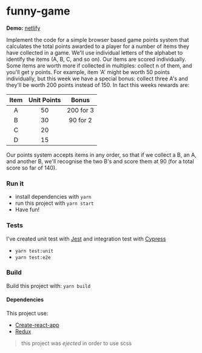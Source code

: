 # funny-game

**Demo:** [netlify](https://reverent-feynman-05e4a9.netlify.com/)

Implement the code for a simple browser based game points system that calculates the total
points awarded to a player for a number of items they have collected in a game.
We'll use individual letters of the alphabet to identify the items (A, B, C, and so on). Our items
are scored individually. Some items are worth more if collected in multiples: collect n of them,
and you'll get y points. For example, item 'A' might be worth 50 points individually, but this
week we have a special bonus: collect three A's and they'll be worth 200 points instead of 150. In fact this weeks rewards are:

| Item    | Unit Points | Bonus     |
| :-----: |:-----------:| :--------:|
| A       | 50          | 200 for 3 |
| B       | 30          | 90 for 2  |
| C       | 20          |           |
| D       |15           |           |

Our points system accepts items in any order, so that if we collect a B, an A, and another B,
we'll recognise the two B's and score them at 90 (for a total score so far of 140).

### Run it
- install dependencies with `yarn`
- run this project with `yarn start`
- Have fun!

### Tests
I've created unit test with [Jest](https://jestjs.io/) and integration test with [Cypress](https://www.cypress.io/)
- `yarn test:unit`
- `yarn test:e2e`

### Build
Build this project with: `yarn build`

#### Dependencies
This project use:
- [Create-react-app](https://github.com/facebook/create-react-app)
- [Redux](https://redux.js.org/)

> this project was _ejected_ in order to use scss 

